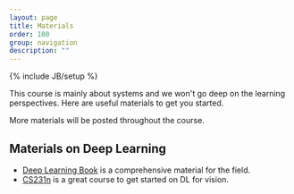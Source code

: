 ```yaml
---
layout: page
title: Materials
order: 100
group: navigation
description: ""
---
```

{% include JB/setup %}

This course is mainly about systems and we won't go deep
on the learning perspectives. Here are useful materials to get you started.

More materials will be posted throughout the course.

## Materials on Deep Learning
- [Deep Learning Book](http://www.deeplearningbook.org/) is a comprehensive material for the field.
- [CS231n](http://cs231n.stanford.edu/) is a great course to get started on DL for vision.
